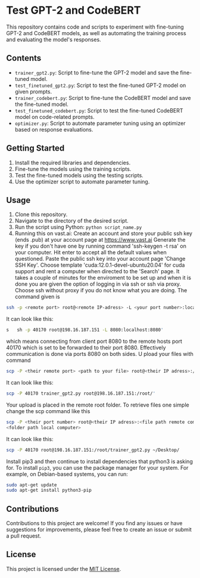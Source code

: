 # Test GPT-2 and CodeBERT

This repository contains code and scripts to experiment with fine-tuning GPT-2 and CodeBERT models, as well as automating the training process and evaluating the model's responses.

## Contents

- `trainer_gpt2.py`: Script to fine-tune the GPT-2 model and save the fine-tuned model.
- `test_finetuned_gpt2.py`: Script to test the fine-tuned GPT-2 model on given prompts.
- `trainer_codebert.py`: Script to fine-tune the CodeBERT model and save the fine-tuned model.
- `test_finetuned_codebert.py`: Script to test the fine-tuned CodeBERT model on code-related prompts.
- `optimizer.py`: Script to automate parameter tuning using an optimizer based on response evaluations.

## Getting Started

1. Install the required libraries and dependencies.
2. Fine-tune the models using the training scripts.
3. Test the fine-tuned models using the testing scripts.
4. Use the optimizer script to automate parameter tuning.

## Usage

1. Clone this repository.
2. Navigate to the directory of the desired script.
3. Run the script using Python: `python script_name.py`
4. Running this on vast.ai: 
Create an account and store your public ssh key (ends .pub) at your account page at 
https://www.vast.ai
Generate the key if you don't have one by running command
'ssh-keygen -t rsa' on your computer. Hit enter to accept all
the default values when questioned. Paste the public ssh key into your account page 
'Change SSH Key'.
Choose template 'cuda:12.0.1-devel-ubuntu20.04' for cuda support and rent a computer
when directed to the 'Search' page.
It takes a couple of minutes for the enviroment to be set up and when it is done
you are given the option of logging in via ssh or ssh via proxy.
Choose ssh without proxy if you do not know what you are doing.
The command given is 
```sh
ssh -p <remote port> root@<remote IP-adress> -L <your port number>:localhost:<their port number'>
```
It can look like this: 
```sh 
s   sh -p 40170 root@198.16.187.151 -L 8080:localhost:8080'
```
which means connecting from client port 8080 to the remote hosts port 40170 
which is set to be forwarded to their port 8080. Effectively communication
is done via ports 8080 on both sides.
U   pload your files with command
```sh
scp -P <their remote port> <path to your file> root@<their IP adress>:/root/
```
It can look like this:
```sh
scp -P 40170 trainer_gpt2.py root@198.16.187.151:/root/'
```
Your upload is placed in the remote root folder.
To retrieve files one simple change the scp command like this
```sh
scp -P <their port number> root@<their IP adress>:<file path remote computer> 
<folder path local computer>
```
It can look like this:
```sh 
scp -P 40170 root@198.16.187.151:/root/trainer_gpt2.py ~/Desktop/
```
Install pip3 and then continue to install dependencies that python3 
is asking for. To install `pip3`, you can use the package manager for your system.
For example, on Debian-based systems, you can run:

```sh
sudo apt-get update
sudo apt-get install python3-pip

```


## Contributions

Contributions to this project are welcome! If you find any issues or have suggestions for improvements, please feel free to create an issue or submit a pull request.

## License

This project is licensed under the [MIT License](LICENSE).


